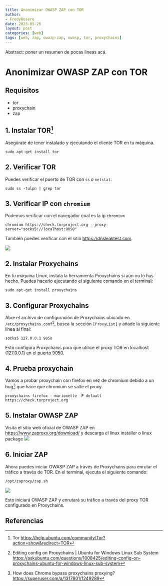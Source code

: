 ```yaml
---
title: Anonimizar OWASP ZAP con TOR
author: 
- FredyRosero
date: 2023-05-26
layout: post
categories: [web]
tags: [web, zap, owazp-zap, owasp, tor, proxychains]
---
```

Abstract: poner un resumen de pocas lineas acá.
<!--more-->

# Anonimizar OWASP ZAP con TOR

## Requisitos
* tor
* proxychain
* zap

## 1. Instalar TOR[^tor]

Asegúrate de tener instalado y ejecutando el cliente TOR en tu máquina. 

```bash!
sudo apt-get install tor
```

## 2. Verificar TOR

Puedes verificar el puerto de TOR con `ss` o `netstat`:

```bash!
sudo ss -tulpn | grep tor
```

## 3. Verificar IP con `chromium`
Podemos verificar con el navegador cual es la ip `chromium`
```bash!
chromium https://check.torproject.org --proxy-server="socks5://localhost:9050"
```

También puedes verificar con el sitio <https://dnsleaktest.com>.

![](https://hackmd.io/_uploads/SJDyL2Trn.png)

## 2. Instalar Proxychains

En tu máquina Linux, instala la herramienta Proxychains si aún no lo has hecho. Puedes hacerlo ejecutando el siguiente comando en el terminal:
```bash!
sudo apt-get install proxychains
```

## 3. Configurar Proxychains

Abre el archivo de configuración de Proxychains ubicado en `/etc/proxychains.conf`[^1], busca la sección `[ProxyList]` y añade la siguiente línea al final:

```config
socks5 127.0.0.1 9050
```    

Esto configura Proxychains para que utilice el proxy TOR en localhost (127.0.0.1) en el puerto 9050.

## 4. Prueba proxychain
Vamos a probar proxychain con firefox en vez de chromium debido a un bug[^2] que hace que chromium se salte el proxy.
```bash!
proxychains firefox --marionette -P default https://check.torproject.org
```

## 5. Instalar OWASP ZAP
Visita el sitio web oficial de OWASP ZAP en https://www.zaproxy.org/download/ y descarga el linux installer o linux package
![](https://hackmd.io/_uploads/rkP3Yhprn.png)

## 6. Iniciar ZAP
Ahora puedes iniciar OWASP ZAP a través de Proxychains para enrutar el tráfico a través de TOR. En el terminal, ejecuta el siguiente comando:

```bash!
/opt/zaproxy/zap.sh
```
![](https://hackmd.io/_uploads/rJdBn6prh.png)


Esto iniciará OWASP ZAP y enrutará su tráfico a través del proxy TOR configurado en Proxychains.

## Referencias
[^tor]: Tor https://help.ubuntu.com/community/Tor?action=show&redirect=TOR
[^1]: Editing config on Proxychains | Ubuntu for Windows Linux Sub System https://askubuntu.com/questions/1008425/editing-config-on-proxychains-ubuntu-for-windows-linux-sub-system
[^2]: How does Chrome bypass proxychains proxying? https://superuser.com/a/1317801/1249289